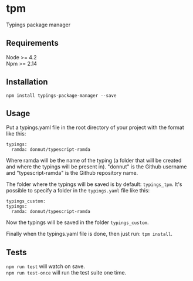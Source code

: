 # tpm
Typings package manager

## Requirements
Node >= 4.2  
Npm >= 2.14

## Installation
`npm install typings-package-manager --save`

## Usage
Put a typings.yaml file in the root directory of your project with the format like this:
```
typings:
  ramda: donnut/typescript-ramda
```

Where ramda will be the name of the typing (a folder that will be created and where
  the typings will be present in). "donnut" is the Github username
and "typescript-ramda" is the Github repository name.

The folder where the typings will be saved is by default: `typings_tpm`. It's possible to specify
a folder in the `typings.yaml` file like this:
```
typings_custom:
typings:
  ramda: donnut/typescript-ramda
```

Now the typings will be saved in the folder `typings_custom`.

Finally when the typings.yaml file is done, then just run: `tpm install`.

## Tests
`npm run test` will watch on save.  
`npm run test-once` will run the test suite one time.
